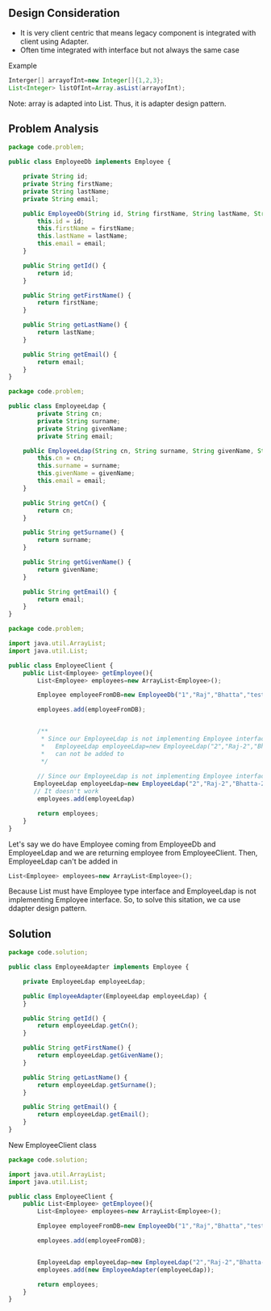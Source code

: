 ## Design Consideration ##
- It is very client centric that means legacy component is integrated with client using Adapter.
- Often time integrated with interface but not always the same case

Example
```java
Interger[] arrayofInt=new Integer[]{1,2,3};
List<Integer> listOfInt=Array.asList(arrayofInt);
```
Note: array is adapted into List. Thus, it is adapter design pattern.

## Problem Analysis ##
```js
package code.problem;

public class EmployeeDb implements Employee {

    private String id;
    private String firstName;
    private String lastName;
    private String email;

    public EmployeeDb(String id, String firstName, String lastName, String email) {
        this.id = id;
        this.firstName = firstName;
        this.lastName = lastName;
        this.email = email;
    }

    public String getId() {
        return id;
    }

    public String getFirstName() {
        return firstName;
    }

    public String getLastName() {
        return lastName;
    }

    public String getEmail() {
        return email;
    }
}

```

```js
package code.problem;

public class EmployeeLdap {
        private String cn;
        private String surname;
        private String givenName;
        private String email;

    public EmployeeLdap(String cn, String surname, String givenName, String email) {
        this.cn = cn;
        this.surname = surname;
        this.givenName = givenName;
        this.email = email;
    }

    public String getCn() {
        return cn;
    }

    public String getSurname() {
        return surname;
    }

    public String getGivenName() {
        return givenName;
    }

    public String getEmail() {
        return email;
    }
}

```

```js
package code.problem;

import java.util.ArrayList;
import java.util.List;

public class EmployeeClient {
    public List<Employee> getEmployee(){
        List<Employee> employees=new ArrayList<Employee>();

        Employee employeeFromDB=new EmployeeDb("1","Raj","Bhatta","test@gmail.com");

        employees.add(employeeFromDB);


        /**
         * Since our EmployeeLdap is not implementing Employee interface. So,
         *   EmployeeLdap employeeLdap=new EmployeeLdap("2","Raj-2","Bhatta-2","test2@gmail.com");
         *   can not be added to 
         */
        
        // Since our EmployeeLdap is not implementing Employee interface. So,
       EmployeeLdap employeeLdap=new EmployeeLdap("2","Raj-2","Bhatta-2","test2@gmail.com");
       // It doesn't work
        employees.add(employeeLdap)

        return employees;
    }
}

```
Let's say we do have Employee coming from EmployeeDb and EmployeeLdap and we are returning employee from EmployeeClient.  Then, EmployeeLdap can't be added in 
```js
List<Employee> employees=new ArrayList<Employee>();
```

Because List must have Employee type interface and EmployeeLdap is not implementing Employee interface. So, to solve this sitation, we ca use ddapter design pattern.

## Solution ##
```js
package code.solution;

public class EmployeeAdapter implements Employee {

    private EmployeeLdap employeeLdap;

    public EmployeeAdapter(EmployeeLdap employeeLdap) {
    }

    public String getId() {
        return employeeLdap.getCn();
    }

    public String getFirstName() {
        return employeeLdap.getGivenName();
    }

    public String getLastName() {
        return employeeLdap.getSurname();
    }

    public String getEmail() {
        return employeeLdap.getEmail();
    }
}

```
New EmployeeClient class
```js
package code.solution;

import java.util.ArrayList;
import java.util.List;

public class EmployeeClient {
    public List<Employee> getEmployee(){
        List<Employee> employees=new ArrayList<Employee>();

        Employee employeeFromDB=new EmployeeDb("1","Raj","Bhatta","test@gmail.com");

        employees.add(employeeFromDB);


        EmployeeLdap employeeLdap=new EmployeeLdap("2","Raj-2","Bhatta-2","test2@gmail.com");
        employees.add(new EmployeeAdapter(employeeLdap));

        return employees;
    }
}

```